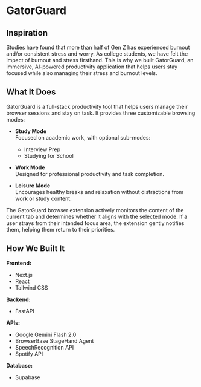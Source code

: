 # GatorGuard

## Inspiration

Studies have found that more than half of Gen Z has experienced burnout and/or consistent stress and worry. As college students, we have felt the impact of burnout and stress firsthand. This is why we built GatorGuard, an immersive, AI-powered productivity application that helps users stay focused while also managing their stress and burnout levels.

## What It Does

GatorGuard is a full-stack productivity tool that helps users manage their browser sessions and stay on task. It provides three customizable browsing modes:

- **Study Mode**  
  Focused on academic work, with optional sub-modes:
  - Interview Prep
  - Studying for School

- **Work Mode**  
  Designed for professional productivity and task completion.

- **Leisure Mode**  
  Encourages healthy breaks and relaxation without distractions from work or study content.

The GatorGuard browser extension actively monitors the content of the current tab and determines whether it aligns with the selected mode. If a user strays from their intended focus area, the extension gently notifies them, helping them return to their priorities.

## How We Built It

**Frontend:**  
- Next.js  
- React  
- Tailwind CSS  

**Backend:**  
- FastAPI  

**APIs:**  
- Google Gemini Flash 2.0
- BrowserBase StageHand Agent
- SpeechRecognition API  
- Spotify API  

**Database:**  
- Supabase


